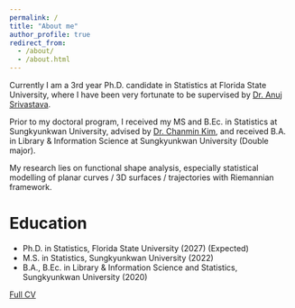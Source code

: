 ```yaml
---
permalink: /
title: "About me"
author_profile: true
redirect_from: 
  - /about/
  - /about.html
---
```


Currently I am a 3rd year Ph.D. candidate in Statistics at Florida State University, where I have been very fortunate to be supervised by [Dr. Anuj Srivastava](https://anujsrivastava.com).

Prior to my doctoral program, I received my MS and B.Ec. in Statistics at Sungkyunkwan University, advised by [Dr. Chanmin Kim](https://lit777.github.io), and received B.A. in Library & Information Science at Sungkyunkwan University (Double major).

My research lies on functional shape analysis, especially statistical modelling of planar curves / 3D surfaces / trajectories with Riemannian framework.


Education
======
* Ph.D. in Statistics, Florida State University (2027) (Expected)
* M.S. in Statistics, Sungkyunkwan University (2022)
* B.A., B.Ec. in Library & Information Science and Statistics, Sungkyunkwan University (2020)

<a href="https://kdyswim.github.io/files/CV_Doyoung_Kim.pdf" target="_blank">Full CV</a>
